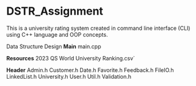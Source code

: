 # DSTR_Assignment

This is a university rating system created in command line interface (CLI) using C++ language and OOP concepts.

Data Structure Design
**Main**
main.cpp

**Resources**
2023 QS World University Ranking.csv`

**Header**
Admin.h
Customer.h
Date.h
Favorite.h
Feedback.h
FileIO.h
LinkedList.h
University.h
User.h
Util.h
Validation.h
